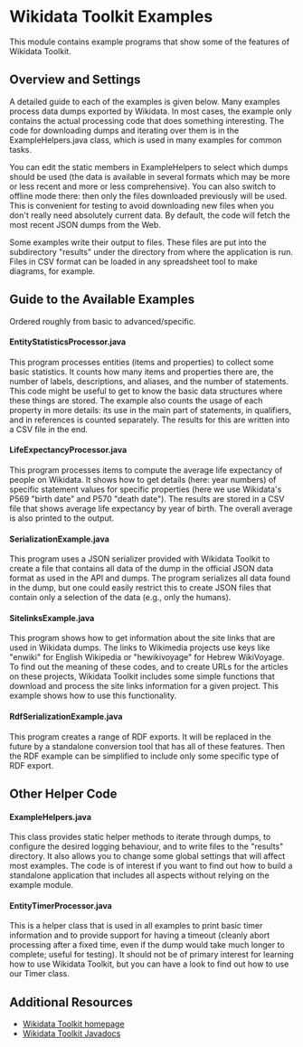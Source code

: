 Wikidata Toolkit Examples
=========================

This module contains example programs that show some of the features
of Wikidata Toolkit.

Overview and Settings
---------------------

A detailed guide to each of the examples is given below. Many examples process data
dumps exported by Wikidata. In most cases, the example only contains the actual
processing code that does something interesting. The code for downloading dumps and
iterating over them is in the ExampleHelpers.java class, which is used in many examples
for common tasks.

You can edit the static members in ExampleHelpers to select which dumps should be
used (the data is available in several formats which may be more or less recent
and more or less comprehensive). You can also switch to offline mode there: then
only the files downloaded previously will be used. This is convenient for testing
to avoid downloading new files when you don't really need absolutely current data.
By default, the code will fetch the most recent JSON dumps from the Web.

Some examples write their output to files. These files are put into the subdirectory
"results" under the directory from where the application is run. Files in CSV
format can be loaded in any spreadsheet tool to make diagrams, for example.

Guide to the Available Examples
-------------------------------

Ordered roughly from basic to advanced/specific.

#### EntityStatisticsProcessor.java ####

This program processes entities (items and properties) to collect some basic
statistics. It counts how many items and properties there are, the number of labels,
descriptions, and aliases, and the number of statements. This code might be useful
to get to know the basic data structures where these things are stored. The example
also counts the usage of each property in more details: its use in the main part
of statements, in qualifiers, and in references is counted separately. The results
for this are written into a CSV file in the end.

#### LifeExpectancyProcessor.java ####

This program processes items to compute the average life expectancy of people on
Wikidata. It shows how to get details (here: year numbers) of specific statement values
for specific properties (here we use Wikidata's P569 "birth date" and P570 "death date").
The results are stored in a CSV file that shows average life expectancy by year of
birth. The overall average is also printed to the output.

#### SerializationExample.java ####

This program uses a JSON serializer provided with Wikidata Toolkit to create a file
that contains all data of the dump in the official JSON data format as used in the API
and dumps. The program serializes all data found in the dump, but one could easily
restrict this to create JSON files that contain only a selection of the data (e.g.,
only the humans).

#### SitelinksExample.java ####

This program shows how to get information about the site links that are used in Wikidata
dumps. The links to Wikimedia projects use keys like "enwiki" for English Wikipedia or
"hewikivoyage" for Hebrew WikiVoyage. To find out the meaning of these codes, and to
create URLs for the articles on these projects, Wikidata Toolkit includes some simple
functions that download and process the site links information for a given project.
This example shows how to use this functionality.

#### RdfSerializationExample.java ####

This program creates a range of RDF exports. It will be replaced in the future by a
standalone conversion tool that has all of these features. Then the RDF example can be
simplified to include only some specific type of RDF export.


Other Helper Code
-----------------

#### ExampleHelpers.java ####

This class provides static helper methods to iterate through dumps, to configure the
desired logging behaviour, and to write files to the "results" directory. It also allows
you to change some global settings that will affect most examples. The code is of interest
if you want to find out how to build a standalone application that includes all aspects
without relying on the example module.

#### EntityTimerProcessor.java ####

This is a helper class that is used in all examples to print basic timer information and
to provide support for having a timeout (cleanly abort processing after a fixed time, even
if the dump would take much longer to complete; useful for testing). It should not be of
primary interest for learning how to use Wikidata Toolkit, but you can have a look to find
out how to use our Timer class.

Additional Resources
--------------------

* [Wikidata Toolkit homepage](https://www.mediawiki.org/wiki/Wikidata_Toolkit)
* [Wikidata Toolkit Javadocs](http://wikidata.github.io/Wikidata-Toolkit/)
